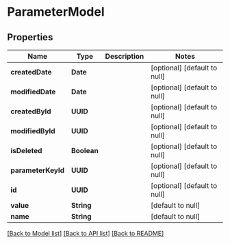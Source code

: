 # ParameterModel
## Properties

| Name | Type | Description | Notes |
|------------ | ------------- | ------------- | -------------|
| **createdDate** | **Date** |  | [optional] [default to null] |
| **modifiedDate** | **Date** |  | [optional] [default to null] |
| **createdById** | **UUID** |  | [optional] [default to null] |
| **modifiedById** | **UUID** |  | [optional] [default to null] |
| **isDeleted** | **Boolean** |  | [optional] [default to null] |
| **parameterKeyId** | **UUID** |  | [optional] [default to null] |
| **id** | **UUID** |  | [optional] [default to null] |
| **value** | **String** |  | [default to null] |
| **name** | **String** |  | [default to null] |

[[Back to Model list]](../README.md#documentation-for-models) [[Back to API list]](../README.md#documentation-for-api-endpoints) [[Back to README]](../README.md)

